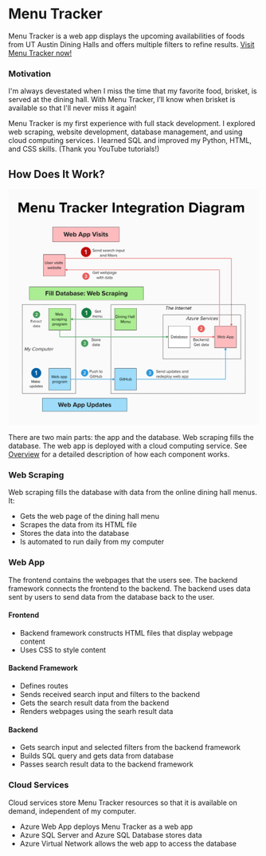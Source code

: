 # Menu Tracker

Menu Tracker is a web app displays the upcoming availabilities of foods from UT Austin Dining Halls and offers multiple filters to refine results. [Visit Menu Tracker now!](https://menu-tracker-btbwf7bufydxbuds.canadacentral-01.azurewebsites.net/) 

### Motivation
I'm always devestated when I miss the time that my favorite food, brisket, is served at the dining hall. With Menu Tracker, I’ll know when brisket is available so that I'll never miss it again! 

Menu Tracker is my first experience with full stack development. I explored web scraping, website development, database management, and using cloud computing services. I learned SQL and improved my Python, HTML, and CSS skills. (Thank you YouTube tutorials!)


## How Does It Work?
![Menu Tracker Integration Diagram](./static/Integration_Diagram.png)

There are two main parts: the app and the database. Web scraping fills the database. The web app is deployed with a cloud computing service. See [Overview](./OVERVIEW.md) for a detailed description of how each component works.

### Web Scraping
Web scraping fills the database with data from the online dining hall menus. It:
* Gets the web page of the dining hall menu
* Scrapes the data from its HTML file
* Stores the data into the database
* Is automated to run daily from my computer

### Web App
The frontend contains the webpages that the users see. The backend framework connects the frontend to the backend. The backend uses data sent by users to send data from the database back to the user.
#### Frontend
* Backend framework constructs HTML files that display webpage content
* Uses CSS to style content
#### Backend Framework
* Defines routes
* Sends received search input and filters to the backend
* Gets the search result data from the backend
* Renders webpages using the searh result data
#### Backend
* Gets search input and selected filters from the backend framework
* Builds SQL query and gets data from database
* Passes search result data to the backend framework


### Cloud Services
Cloud services store Menu Tracker resources so that it is available on demand, independent of my computer.
* Azure Web App deploys Menu Tracker as a web app
* Azure SQL Server and Azure SQL Database stores data 
* Azure Virtual Network allows the web app to access the database